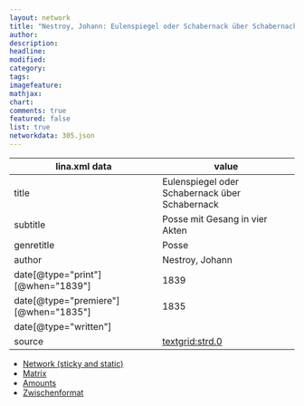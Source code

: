 ```yaml
---
layout: network
title: "Nestroy, Johann: Eulenspiegel oder Schabernack über Schabernack (1835)"
author:
description:
headline:
modified:
category:
tags:
imagefeature: 
mathjax: 
chart: 
comments: true
featured: false
list: true
networkdata: 305.json
---
```

lina.xml data  | value
------------- | -------------
title|Eulenspiegel oder Schabernack über Schabernack
subtitle|Posse mit Gesang in vier Akten
genretitle|Posse
author|Nestroy, Johann
date[@type="print"][@when="1839"]|1839
date[@type="premiere"][@when="1835"]|1835
date[@type="written"]|
source|[textgrid:strd.0](https://textgridlab.org/1.0/tgcrud-public/rest/textgrid:strd.0/data)



* [Network (sticky and static)](/network305)
* [Matrix](/matrix305)
* [Amounts](/amount305)
* [Zwischenformat](/lina305 )
